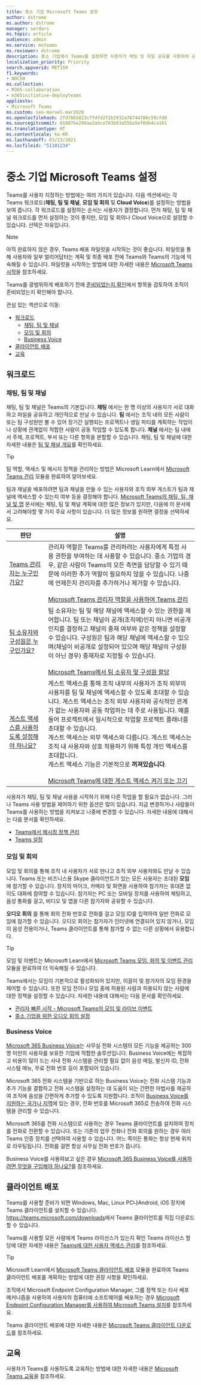 ```yaml
---
title: 중소 기업 Microsoft Teams 설정
author: dstrome
ms.author: dstrome
manager: serdars
ms.topic: article
audience: admin
ms.service: msteams
ms.reviewer: dstrome
description: 중소 기업에서 Teams를 설정하면 사용자가 채팅 및 파일 공유를 사용하여 공동 작업하고 소규모, 대규모 모임을 설정 및 참가하고 영상 및 음성으로 대화할 수 있습니다.
localization_priority: Priority
search.appverid: MET150
f1.keywords:
- NOCSH
ms.collection:
- M365-collaboration
- m365initiative-deployteams
appliesto:
- Microsoft Teams
ms.custom: seo-marvel-mar2020
ms.openlocfilehash: 2fd7865823cffdfd2f2b2932a78744786c59cfd0
ms.sourcegitcommit: 01087be29daa3abce7d3b03a55ba5ef8db4ca161
ms.translationtype: HT
ms.contentlocale: ko-KR
ms.lasthandoff: 03/23/2021
ms.locfileid: "51101234"
---
```

# <a name="set-up-microsoft-teams-in-your-small-business"></a>중소 기업 Microsoft Teams 설정

Teams를 사용자 지정하는 방법에는 여러 가지가 있습니다. 다음 섹션에서는 각 Teams 워크로드(**채팅, 팀 및 채널**, **모임 및 회의** 및 **Cloud Voice**)를 설정하는 방법을 보여 줍니다. 각 워크로드를 설정하는 순서는 사용자가 결정합니다. 먼저 채팅, 팀 및 채널 워크로드를 먼저 설정하는 것이 좋지만, 모임 및 회의나 Cloud Voice으로 설정할 수 있습니다. 선택은 자유입니다.

> [!NOTE]
> 아직 완료하지 않은 경우, Teams 배포 파일럿을 시작하는 것이 좋습니다. 파일럿을 통해 사용자와 일부 얼리어답터는 계획 및 최종 배포 전에 Teams와 Teams의 기능에 익숙해질 수 있습니다. 파일럿을 시작하는 방법에 대한 자세한 내용은 [Microsoft Teams 시작](get-started-with-teams-quick-start.md)을 참조하세요.

Teams를 광범위하게 배포하기 전에 [준비되었는지 확인](get-started-with-teams-quick-start.md#make-sure-youre-ready)에서 항목을 검토하여 조직이 준비되었는지 확인해야 합니다.

관심 있는 섹션으로 이동:

- [워크로드](#workloads)
  - [채팅, 팀 및 채널](#chat-teams-and-channels)
  - [모임 및 회의](#meetings-and-conferencing)
  - [Business Voice](#business-voice)
- [클라이언트 배포](#deploy-clients)
- [교육](#training)

## <a name="workloads"></a>워크로드
### <a name="chat-teams-and-channels"></a>채팅, 팀 및 채널

채팅, 팀 및 채널은 Teams의 기본입니다. **채팅** 에서는 한 명 이상의 사용자가 서로 대화하고 파일을 공유하고 개인적으로 만날 수 있습니다. **팀** 에서는 조직 내의 모든 사람이 또는 팀 구성원만 볼 수 있어 장기간 실행되는 프로젝트나 생일 파티를 계획하는 작업이나 상황에 관계없이 적합한 사람이 공동 작업할 수 있도록 합니다. **채널** 에서는 팀 내에서 주제, 프로젝트, 부서 또는 다른 항목을 분할할 수 있습니다. 채팅, 팀 및 채널에 대한 자세한 내용은 [팀 및 채널 개요](teams-channels-overview.md)를 확인하세요.

> [!TIP]
> 팀 역할, 액세스 및 메시지 정책을 관리하는 방법은 Microsoft Learn에서 [Microsoft Teams 관리](/learn/modules/m365-teams-collab-manage-teams/) 모듈을 완료하여 알아보세요.

팀과 채널을 배포하려면 팀과 채널을 만들 수 있는 사용자와 조직 외부 게스트가 팀과 채널에 액세스할 수 있는지 여부 등을 결정해야 합니다. [Microsoft Teams의 채팅, 팀, 채널 및 앱](deploy-chat-teams-channels-microsoft-teams-landing-page.md) 문서에는 채팅, 팀 및 채널 계획에 대한 많은 정보가 있지만, 다음에 이 문서에서 고려해야할 몇 가지 주요 사항이 있습니다. 더 많은 정보를 원하면 결정을 선택하세요.

| 판단 | 설명 |
|--|--|
| [Teams 관리자는 누구인가요?](deploy-chat-teams-channels-microsoft-teams-landing-page.md#teams-administrators) | 관리자 역할은 Teams를 관리하려는 사용자에게 특정 사용 권한을 부여하는 데 사용할 수 있습니다. 중소 기업의 경우, 같은 사람이 Teams의 모든 측면을 담당할 수 있기 때문에 이러한 추가 역할이 필요하지 않을 수 있습니다. 나중에 언제든지 관리자를 추가하거나 제거할 수 있습니다.<br><br>[Microsoft Teams 관리자 역할을 사용하여 Teams 관리](using-admin-roles.md) |
| [팀 소유자와 구성원은 누구인가요?](deploy-chat-teams-channels-microsoft-teams-landing-page.md#teams-owners-and-members) | 팀 소유자는 팀 및 해당 채널에 액세스할 수 있는 권한을 제어합니다. 팀 또는 채널이 공개(조직에)인지 아니면 비공개인지를 결정하고 채널의 중재 여부와 같은 정책을 설정할 수 있습니다. 구성원은 팀과 해당 채널에 액세스할 수 있으며(채널이 비공개로 설정되어 있으며 해당 채널의 구성원이 아닌 경우) 중재자로 지정될 수 있습니다.<br><br>[Microsoft Teams에서 팀 소유자 및 구성원 할당](assign-roles-permissions.md) |
| [게스트 액세스를 사용하도록 설정해야 하나요?](deploy-chat-teams-channels-microsoft-teams-landing-page.md#guest-access) |게스트 액세스를 통해 조직 내부의 사용자가 조직 외부의 사용자를 팀 및 채널에 액세스할 수 있도록 초대할 수 있습니다. 게스트 액세스는 조직 외부 사용자와 공식적인 관계가 없는 사용자와 공동 작업하는 데 주로 사용됩니다. 예를 들어 프로젝트에서 일시적으로 작업할 프로젝트 플래너를 초대할 수 있습니다.<br>게스트 액세스는 외부 액세스와 다릅니다. 게스트 액세스는 조직 내 사용자와 상호 작용하기 위해 특정 개인 액세스를 초대합니다.  <br>게스트 액세스 기능은 기본적으로 **꺼져있습니다**. <br><br>[Microsoft Teams에 대한 게스트 액세스 켜기 또는 끄기](set-up-guests.md)  |

사용자가 채팅, 팀 및 채널 사용을 시작하기 위해 다른 작업을 할 필요가 없습니다. 그러나 Teams 사용 방법을 제어하기 위한 옵션은 많이 있습니다. 지금 변경하거나 사람들이 Teams를 사용하는 방법을 지켜보고 나중에 변경할 수 있습니다. 자세한 내용에 대해서는 다음 문서를 확인하세요.

- [Teams에서 메시징 정책 관리](messaging-policies-in-teams.md)
- [Teams 설정](enable-features-office-365.md#teams-settings)

### <a name="meetings-and-conferencing"></a>모임 및 회의

모임 및 회의를 통해 조직 내 사용자가 서로 만나고 조직 외부 사용자와도 만날 수 있습니다. Teams 또는 비즈니스용 Skype 클라이언트가 있는 모든 사용자는 초대된 **모임** 에 참가할 수 있습니다. 장치의 마이크, 카메라 및 화면을 사용하여 참가자는 휴대폰 없이도 대화에 참여할 수 있습니다. 참가자는 PC 또는 모바일 장치를 사용하여 채팅하고, 음성 통화를 걸고, 비디오 및 앱을 다른 참가자와 공유할 수 있습니다.

**오디오 회의** 를 통해 회의 전화 번호로 전화를 걸고 모임 ID를 입력하여 일반 전화로 모임에 참가할 수 있습니다. 오디오 회의는 참가자가 인터넷에 연결되어 있지 않거나, 모임이 음성 전용이거나, Teams 클라이언트를 통해 참가할 수 없는 다른 상황에서 유용합니다.

> [!TIP]
> 모임 및 이벤트는 Microsoft Learn에서 [Microsoft Teams 모임, 화의 및 이벤트 관리](/learn/modules/m365-teams-collab-manage-meetings) 모듈을 완료하여 더 익숙해질 수 있습니다.

Teams에서는 모임이 기본적으로 활성화되어 있지만, 이끌이 및 참가자의 모임 환경을 제어할 수 있습니다. 또한 모임 전이나 모임 중에 허용된 사람과 허용되지 않는 사람에 대한 정책을 설정할 수 있습니다. 자세한 내용에 대해서는 다음 문서를 확인하세요.

- [관리자 빠른 시작 - Microsoft Teams의 모임 및 라이브 이벤트](quick-start-meetings-live-events.md)
- [중소 기업을 위한 오디오 회의 설정](audio-conferencing-smb.md)

### <a name="business-voice"></a>Business Voice

[Microsoft 365 Business Voice](business-voice/whats-business-voice.md)는 사무실 전화 시스템의 모든 기능을 제공하는 300명 미만의 사용자를 보유한 기업에 적합한 솔루션입니다. Business Voice에는 복잡하고 비용이 많이 드는 사내 전화 시스템을 관리할 필요 없이 음성 메일, 발신자 ID, 전화 시스템 메뉴, 무료 전화 번호 등이 포함되어 있습니다.

Microsoft 365 전화 시스템을 기반으로 하는 Business Voice는 전화 시스템 기능과 추가 기능을 결합하고 전화 시스템을 설정하는 데 도움이 되는 간편한 마법사를 제공하여 조직에 음성을 간편하게 추가할 수 있도록 지원합니다. 조직이 [Business Voice를 지원하는 국가나 지역](business-voice/country-region-availability.md)에 있는 경우, 전화 번호를 Microsoft 365로 전송하여 전화 시스템을 관리할 수 있습니다.

Microsoft 365를 전화 시스템으로 사용하는 경우 Teams 클라이언트를 설치하여 장치를 전화로 전환할 수 있습니다. 또는 기존의 업무 전화나 전화 회의를 원하는 경우 여러 Teams 인증 장치를 선택하여 사용할 수 있습니다. 어느 쪽이든 통화는 항상 현재 위치로 라우팅됩니다. 전화를 걸면 항상 사무실 전화 번호가 뜹니다.

Business Voice를 사용햐보고 싶은 경우 [Microsoft 365 Business Voice를 사용하려면 무엇을 구입해야 하나요?](business-voice/what-to-buy.md)를 참조하세요.

## <a name="deploy-clients"></a>클라이언트 배포

Teams를 사용할 준비가 되면 Windows, Mac, Linux PC나Android, iOS 장치에 Teams 클라이언트를 설치할 수 있습니다. <https://teams.microsoft.com/downloads>에서 Teams 클라이언트를 직집 다운로드할 수 있습니다.

Teams를 사용할 모든 사람에게 Teams 라이선스가 있는지 확인 Teams 라이선스 할당에 대한 자세한 내용은 [Teams에 대한 사용자 액세스 관리](user-access.md#using-the-microsoft-365-admin-center)를 참조하세요.

> [!TIP]
> Microsoft Learn에서 [Microsoft Teams 클라이언트 배포](/learn/modules/m365-teams-collab-deploy-clients/) 모듈을 완료하여 Teams 클라이언트 배포를 계획하는 방법에 대한 권장 사항을 확인하세요.

조직에서 Microsoft Endpoint Configuration Manager, 그룹 정책 또는 타사 배포 메커니즘을 사용하여 사용자의 컴퓨터에 소프트웨어를 배포하는 경우 [Microsoft Endpoint Configuration Manager를 사용하여 Microsoft Teams 설치](msi-deployment.md)를 참조하세요.

Teams 클라이언트 배포에 대한 자세한 내용은 [Microsoft Teams 클라이언트 다운로드](get-clients.md)를 참조하세요.

## <a name="training"></a>교육

사용자가 Teams를 사용하도록 교육하는 방법에 대한 자세한 내용은 [Microsoft Teams 교육](training-microsoft-teams-landing-page.md)을 참조하세요.